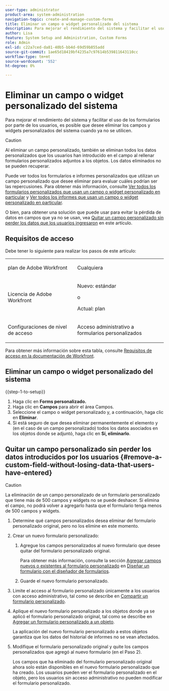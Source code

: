 ```yaml
---
user-type: administrator
product-area: system-administration
navigation-topic: create-and-manage-custom-forms
title: Eliminar un campo o widget personalizado del sistema
description: Para mejorar el rendimiento del sistema y facilitar el uso de los formularios por parte de los usuarios, es posible que desee eliminar los campos y widgets personalizados del sistema cuando ya no se utilicen.
author: Lisa
feature: System Setup and Administration, Custom Forms
role: Admin
exl-id: c22a7ced-da81-40b5-bb4d-69d59b855add
source-git-commit: 1ae65d18419bf4235a7c97614b539811643110cc
workflow-type: tm+mt
source-wordcount: '552'
ht-degree: 0%

---
```


# Eliminar un campo o widget personalizado del sistema

Para mejorar el rendimiento del sistema y facilitar el uso de los formularios por parte de los usuarios, es posible que desee eliminar los campos y widgets personalizados del sistema cuando ya no se utilicen.

>[!CAUTION]
>
>Al eliminar un campo personalizado, también se eliminan todos los datos personalizados que los usuarios han introducido en el campo al rellenar formularios personalizados adjuntos a los objetos. Los datos eliminados no se pueden recuperar.
>
>Puede ver todos los formularios e informes personalizados que utilizan un campo personalizado que desee eliminar para evaluar cuáles podrían ser las repercusiones. Para obtener más información, consulte [Ver todos los formularios personalizados que usan un campo o widget personalizado en particular](../../../administration-and-setup/customize-workfront/create-manage-custom-forms/view-all-custom-forms-that-use-a-particular-custom-field.md) y [Ver todos los informes que usan un campo o widget personalizado en particular](../../../administration-and-setup/customize-workfront/create-manage-custom-forms/view-all-reports-that-use-a-particular-custom-field.md).
>
>O bien, para obtener una solución que puede usar para evitar la pérdida de datos en campos que ya no se usan, vea [Quitar un campo personalizado sin perder los datos que los usuarios ingresaron](#remove-a-custom-field-without-losing-data-that-users-have-entered) en este artículo.

## Requisitos de acceso

Debe tener lo siguiente para realizar los pasos de este artículo:

<table style="table-layout:auto"> 
 <col> 
 <col> 
 <tbody> 
  <tr data-mc-conditions=""> 
   <td role="rowheader"> <p>plan de Adobe Workfront</p> </td> 
   <td>Cualquiera</td> 
  </tr> 
  <tr> 
   <td role="rowheader">Licencia de Adobe Workfront</td> 
   <td>
   <p>Nuevo: estándar</p>
   <p>o</p>
   <p>Actual: plan</p></td>
  </tr> 
  <tr data-mc-conditions=""> 
   <td role="rowheader">Configuraciones de nivel de acceso</td> 
   <td> <p>Acceso administrativo a formularios personalizados</p> </td> 
  </tr> 
 </tbody> 
</table>

Para obtener más información sobre esta tabla, consulte [Requisitos de acceso en la documentación de Workfront](/help/quicksilver/administration-and-setup/add-users/access-levels-and-object-permissions/access-level-requirements-in-documentation.md).

## Eliminar un campo o widget personalizado del sistema

{{step-1-to-setup}}

1. Haga clic en **Forms personalizado.**
1. Haga clic en **Campos** para abrir el área Campos.
1. Seleccione el campo o widget personalizado y, a continuación, haga clic en **Eliminar**.
1. Si está seguro de que desea eliminar permanentemente el elemento y (en el caso de un campo personalizado) todos los datos asociados en los objetos donde se adjuntó, haga clic en **Sí, eliminarlo**.

## Quitar un campo personalizado sin perder los datos introducidos por los usuarios {#remove-a-custom-field-without-losing-data-that-users-have-entered}

>[!CAUTION]
>
>La eliminación de un campo personalizado de un formulario personalizado que tiene más de 500 campos y widgets no se puede deshacer. Si elimina el campo, no podrá volver a agregarlo hasta que el formulario tenga menos de 500 campos y widgets.

1. Determine qué campos personalizados desea eliminar del formulario personalizado original, pero no los elimine en este momento.
1. Crear un nuevo formulario personalizado:

   1. Agregue los campos personalizados al nuevo formulario que desee quitar del formulario personalizado original.

      Para obtener más información, consulte la sección [Agregar campos nuevos o existentes al formulario personalizado](/help/quicksilver/administration-and-setup/customize-workfront/create-manage-custom-forms/form-designer/design-a-form/design-a-form.md#add-new-or-existing-fields-to-your-custom-form) en [Diseñar un formulario con el diseñador de formularios](/help/quicksilver/administration-and-setup/customize-workfront/create-manage-custom-forms/form-designer/design-a-form/design-a-form.md).

   1. Guarde el nuevo formulario personalizado.

1. Limite el acceso al formulario personalizado únicamente a los usuarios con acceso administrativo, tal como se describe en [Compartir un formulario personalizado](../../../administration-and-setup/customize-workfront/create-manage-custom-forms/share-access-to-a-custom-form.md).
1. Aplique el nuevo formulario personalizado a los objetos donde ya se aplicó el formulario personalizado original, tal como se describe en [Agregar un formulario personalizado a un objeto](../../../workfront-basics/work-with-custom-forms/add-a-custom-form-to-an-object.md).

   La aplicación del nuevo formulario personalizado a estos objetos garantiza que los datos del historial de informes no se vean afectados.

1. Modifique el formulario personalizado original y quite los campos personalizados que agregó al nuevo formulario (en el Paso 2).

   Los campos que ha eliminado del formulario personalizado original ahora solo están disponibles en el nuevo formulario personalizado que ha creado. Los usuarios pueden ver el formulario personalizado en el objeto, pero los usuarios sin acceso administrativo no pueden modificar el formulario personalizado.
